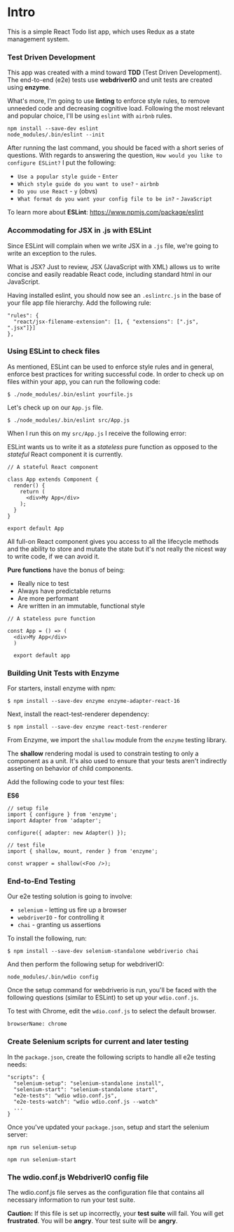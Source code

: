 # Intro
This is a simple React Todo list app, which uses Redux as a state management system.

### Test Driven Development
This app was created with a mind toward **TDD** (Test Driven Development). The end-to-end (e2e) tests use **webdriverIO** and unit tests are created using **enzyme**.

What's more, I'm going to use **linting** to enforce style rules, to remove unneeded code and decreasing cognitive load. Following the most relevant and popular choice, I'll be using `eslint` with `airbnb` rules.

```
npm install --save-dev eslint
node_modules/.bin/eslint --init
```

After running the last command, you should be faced with a short series of questions. With regards to answering the question, `How would you like to configure ESLint?` I put the following:

* `Use a popular style guide` - `Enter`
* `Which style guide do you want to use?` - `airbnb`
* `Do you use React` - `y` (obvs)
* `What format do you want your config file to be in?` - `JavaScript`

To learn more about **ESLint**: https://www.npmjs.com/package/eslint

### Accommodating for JSX in .js with ESLint
Since ESLint will complain when we write JSX in a `.js` file, we're going to write an exception to the rules.

What is JSX? Just to review, JSX (JavaScript with XML) allows us to write concise and easily readable React code, including standard html in our JavaScript.

Having installed eslint, you should now see an `.eslintrc.js` in the base of your file app file hierarchy. Add the following rule:

```
"rules": {
  "react/jsx-filename-extension": [1, { "extensions": [".js", ".jsx"]}]
},
```

### Using ESLint to check files
As mentioned, ESLint can be used to enforce style rules and in general, enforce best practices for writing successful code. In order to check up on files within your app, you can run the following code:

`$ ./node_modules/.bin/eslint yourfile.js`

Let's check up on our `App.js` file.

`$ ./node_modules/.bin/eslint src/App.js`

When I run this on my `src/App.js` I receive the following error:


ESLint wants us to write it as a *stateless* pure function as opposed to the *stateful* React component it is currently.

```
// A stateful React component

class App extends Component {
  render() {
    return (
      <div>My App</div>
    );
  }
}

export default App
```

All full-on React component gives you access to all the lifecycle methods and the ability to store and mutate the state but it's not really the nicest way to write code, if we can avoid it.

**Pure functions** have the bonus of being:
* Really nice to test
* Always have predictable returns
* Are more performant
* Are written in an immutable, functional style

```
// A stateless pure function

const App = () => (
  <div>My App</div>
  )

  export default app
```

### Building Unit Tests with Enzyme
For starters, install enzyme with npm:

`$ npm install --save-dev enzyme enzyme-adapter-react-16`

Next, install the react-test-renderer dependency:

`$ npm install --save-dev enzyme react-test-renderer`

From Enzyme, we import the `shallow` module from the `enzyme` testing library.

The **shallow** rendering modal is used to constrain testing to only a component as a unit. It's also used to ensure that your tests aren't indirectly asserting on behavior of child components.

Add the following code to your test files:

**ES6**
```
// setup file
import { configure } from 'enzyme';
import Adapter from 'adapter';

configure({ adapter: new Adapter() });
```

```
// test file
import { shallow, mount, render } from 'enzyme';

const wrapper = shallow(<Foo />);
```

### End-to-End Testing
Our e2e testing solution is going to involve:
* `selenium` - letting us fire up a browser
* `webdriverIO` - for controlling it
* `chai` - granting us assertions

To install the following, run:

`$ npm install --save-dev selenium-standalone webdriverio chai`

And then perform the following setup for webdriverIO:

`node_modules/.bin/wdio config`

Once the setup command for webdriverio is run, you'll be faced with the following questions (similar to ESLint) to set up your `wdio.conf.js`.



To test with Chrome, edit the `wdio.conf.js` to select the default browser.

`browserName: chrome`

### Create Selenium scripts for current and later testing

In the `package.json`, create the following scripts to handle all e2e testing needs:

```
"scripts": {
  "selenium-setup": "selenium-standalone install",
  "selenium-start": "selenium-standalone start",
  "e2e-tests": "wdio wdio.conf.js",
  "e2e-tests-watch": "wdio wdio.conf.js --watch"
  ...
}
```

Once you've updated your `package.json`, setup and start the selenium server:

`npm run selenium-setup`

`npm run selenium-start`

### The wdio.conf.js WebdriverIO config file
The wdio.conf.js file serves as the configuration file that contains all necessary information to run your test suite.

**Caution:** If this file is set up incorrectly, your **test suite** will fail. You will get **frustrated**. You will be **angry**. Your test suite will be **angry**.
